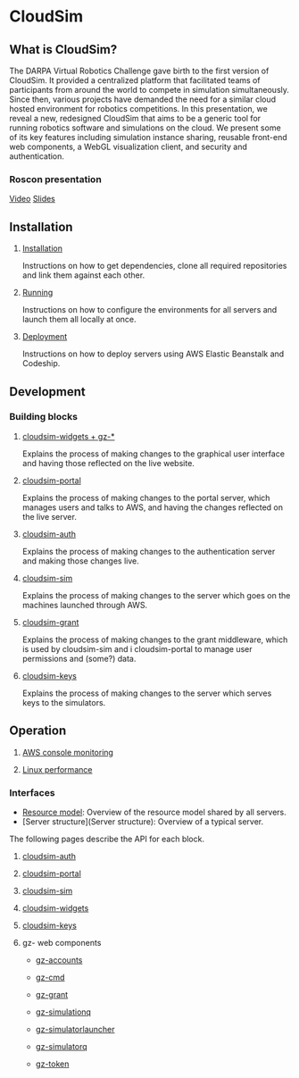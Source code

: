 # CloudSim

## What is CloudSim? ##

The DARPA Virtual Robotics Challenge gave birth to the first version of CloudSim. It provided a centralized platform that facilitated teams of participants from around the world to compete in simulation simultaneously. Since then, various projects have demanded the need for a similar cloud hosted environment for robotics competitions. In this presentation, we reveal a new, redesigned CloudSim that aims to be a generic tool for running robotics software and simulations on the cloud. We present some of its key features including simulation instance sharing, reusable front-end web components, a WebGL visualization client, and security and authentication.

### Roscon presentation ###

[Video](https://vimeo.com/187696089)
[Slides](http://roscon.ros.org/2016/presentations/ROSCon2016_Cloudsim.pdf)


## Installation

1. [Installation](Installation)

    Instructions on how to get dependencies, clone all required repositories
    and link them against each other.

1. [Running](Running)

    Instructions on how to configure the environments for all servers and launch
    them all locally at once.

1. [Deployment](Deployment)

    Instructions on how to deploy servers using AWS Elastic Beanstalk and Codeship.

## Development

### Building blocks

1. [cloudsim-widgets + gz-*](Developing_widgets)

    Explains the process of making changes to the graphical user interface and
    having those reflected on the live website.

1. [cloudsim-portal](Developing_portal)

    Explains the process of making changes to the portal server, which manages
    users and talks to AWS, and having the changes reflected on the live server.

1. [cloudsim-auth](Developing_auth)

    Explains the process of making changes to the authentication server and
    making those changes live.

1. [cloudsim-sim](Developing_sim)

    Explains the process of making changes to the server which goes on the
    machines launched through AWS.

1. [cloudsim-grant](Developing_grant)

    Explains the process of making changes to the grant middleware, which is used by cloudsim-sim and i
    cloudsim-portal to manage user permissions and (some?) data.

1. [cloudsim-keys](Developing_keys)

    Explains the process of making changes to the server which serves keys to the simulators.

## Operation

1.  [AWS console monitoring](Aws_console_monitoring)

1.  [Linux performance](Linux_performance)

### Interfaces

* [Resource model](Resource_model): Overview of the resource model shared by all
servers.
* [Server structure](Server structure): Overview of a typical server.

The following pages describe the API for each block.

1. [cloudsim-auth](Interface_auth)

1. [cloudsim-portal](Interface_portal)

1. [cloudsim-sim](Interface_sim)

1. [cloudsim-widgets](Interface_widgets)

1. [cloudsim-keys](Interface_keys)

1. gz- web components

    * [gz-accounts](https://osrf.github.io/gz-accounts/components/gz-accounts/)

    * [gz-cmd](https://osrf.github.io/gz-cmd/components/gz-cmd/)

    * [gz-grant](https://osrf.github.io/gz-grant/components/gz-grant/)

    * [gz-simulationq](https://osrf.github.io/gz-simulationq/components/gz-simulationq/)

    * [gz-simulatorlauncher](https://osrf.github.io/gz-simulatorlauncher/components/gz-simulatorlauncher/)

    * [gz-simulatorq](https://osrf.github.io/gz-simulatorq/components/gz-simulatorq/)

    * [gz-token](https://osrf.github.io/gz-token/components/gz-token/)